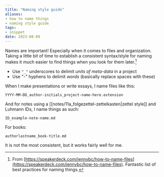 ```yaml
---
title: "Naming style guide"
aliases:
- how to name things
- naming style guide
tags:
- snippet
date: 2023-08-09
---
```


Names are important! Especially when it comes to files and organization. Taking a little bit of time to establish a consistent syntax/style for naming makes it much easier to find things when you look for them later.[^1]

- Use `"_"` underscores to delimit *units of meta-data* in a project
- Use "-" hyphens to delimit *words* (basically replace spaces with these)

When I make presentations or write essays, I name files like this:

```
YYYY-MM-DD_author-initials_project-name-here.extension
```

And for notes using a [[notes/11a_folgezettel-zettelkasten|zettel style]] and Luhmann IDs, I name things as such:

```
ID_example-note-name.md
```

For books:

```
authorlastname_book-title.md
```

It is not the most consistent, but it works fairly well for me.

[^1]: From [https://speakerdeck.com/jennybc/how-to-name-files](https://speakerdeck.com/jennybc/how-to-name-files). Fantastic list of best practices for naming things.